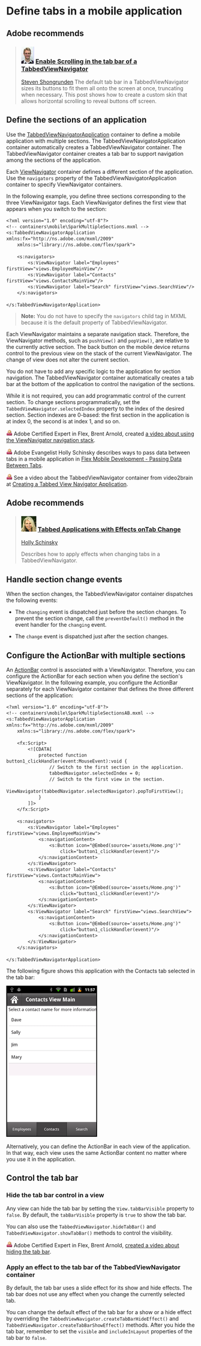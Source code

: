 # Define tabs in a mobile application

## Adobe recommends

> ### ![](../img/StevenShongrunden.png) [Enable Scrolling in the tab bar of a TabbedViewNavigator](https://web.archive.org/web/20150219043719mp_/http://flexponential.com/2011/10/23/enable-scrolling-in-the-tab-bar-of-a-tabbedviewnavigator/)
>
> [Steven Shongrunden](https://web.archive.org/web/20150219043719mp_/http://flexponential.com/)
> The default tab bar in a TabbedViewNavigator sizes its buttons to fit them all
> onto the screen at once, truncating when necessary. This post shows how to
> create a custom skin that allows horizontal scrolling to reveal buttons off
> screen.

## Define the sections of an application

Use the
[TabbedViewNavigatorApplication](https://help.adobe.com/en_US/FlashPlatform/reference/actionscript/3/spark/components/TabbedViewNavigatorApplication.html)
container to define a mobile application with multiple sections. The
TabbedViewNavigatorApplication container automatically creates a
TabbedViewNavigator container. The TabbedViewNavigator container creates a tab
bar to support navigation among the sections of the application.

Each
[ViewNavigator](https://help.adobe.com/en_US/FlashPlatform/reference/actionscript/3/spark/components/ViewNavigator.html)
container defines a different section of the application. Use the `navigators`
property of the TabbedViewNavigatorApplication container to specify
ViewNavigator containers.

In the following example, you define three sections corresponding to the three
ViewNavigator tags. Each ViewNavigator defines the first view that appears when
you switch to the section:

    <?xml version="1.0" encoding="utf-8"?>
    <!-- containers\mobile\SparkMultipleSections.mxml -->
    <s:TabbedViewNavigatorApplication xmlns:fx="http://ns.adobe.com/mxml/2009"
        xmlns:s="library://ns.adobe.com/flex/spark">

        <s:navigators>
            <s:ViewNavigator label="Employees" firstView="views.EmployeeMainView"/>
            <s:ViewNavigator label="Contacts" firstView="views.ContactsMainView"/>
            <s:ViewNavigator label="Search" firstView="views.SearchView"/>
        </s:navigators>

    </s:TabbedViewNavigatorApplication>

> **Note:** You do not have to specify the `navigators` child tag in MXML
> because it is the default property of TabbedViewNavigator.

Each ViewNavigator maintains a separate navigation stack. Therefore, the
ViewNavigator methods, such as `pushView()` and `popView()`, are relative to the
currently active section. The back button on the mobile device returns control
to the previous view on the stack of the current ViewNavigator. The change of
view does not alter the current section.

You do not have to add any specific logic to the application for section
navigation. The TabbedViewNavigator container automatically creates a tab bar at
the bottom of the application to control the navigation of the sections.

While it is not required, you can add programmatic control of the current
section. To change sections programmatically, set the
`TabbedViewNavigator.selectedIndex` property to the index of the desired
section. Section indexes are 0-based: the first section in the application is at
index 0, the second is at index 1, and so on.

![](../img/byline.png) Adobe Certified Expert in Flex, Brent Arnold, created
[a video about using the ViewNavigator navigation stack](https://www.youtube.com/watch?v=TpJIrkgvqzI).

![](../img/byline.png) Adobe Evangelist Holly Schinsky describes ways to pass
data between tabs in a mobile application in
[Flex Mobile Development - Passing Data Between Tabs](https://web.archive.org/web/20150219043719mp_/http://devgirl.org/2011/08/09/flex-mobile-development-passing-data-between-tabs-part-1-includes-source/).

![](../img/byline.png) See a video about the TabbedViewNavigator container from
video2brain at
[Creating a Tabbed View Navigator Application](https://web.archive.org/web/20150219043719mp_/http://www.video2brain.com/en/videos-5839.htm).

## Adobe recommends

> ### ![](../img/HSchinsky.png) [Tabbed Applications with Effects onTab Change](https://web.archive.org/web/20150219043719mp_/http://devgirl.org/2011/08/22/flex-mobile-development-tabbed-applications-with-effects-on-tab-change/)
>
> [Holly Schinsky](https://web.archive.org/web/20160421170838/http://devgirl.org/)
>
> Describes how to apply effects when changing tabs in a TabbedViewNavigator.

## Handle section change events

When the section changes, the TabbedViewNavigator container dispatches the
following events:

- The `changing` event is dispatched just before the section changes. To prevent
  the section change, call the `preventDefault()` method in the event handler
  for the `changing` event.

- The `change` event is dispatched just after the section changes.

## Configure the ActionBar with multiple sections

An
[ActionBar](https://help.adobe.com/en_US/FlashPlatform/reference/actionscript/3/spark/components/ActionBar.html)
control is associated with a ViewNavigator. Therefore, you can configure the
ActionBar for each section when you define the section's ViewNavigator. In the
following example, you configure the ActionBar separately for each ViewNavigator
container that defines the three different sections of the application:

    <?xml version="1.0" encoding="utf-8"?>
    <!-- containers\mobile\SparkMultipleSectionsAB.mxml -->
    <s:TabbedViewNavigatorApplication xmlns:fx="http://ns.adobe.com/mxml/2009"
        xmlns:s="library://ns.adobe.com/flex/spark">

        <fx:Script>
            <![CDATA[
                protected function button1_clickHandler(event:MouseEvent):void {
                    // Switch to the first section in the application.
                    tabbedNavigator.selectedIndex = 0;
                    // Switch to the first view in the section.
                    ViewNavigator(tabbedNavigator.selectedNavigator).popToFirstView();
                }
            ]]>
        </fx:Script>

        <s:navigators>
            <s:ViewNavigator label="Employees" firstView="views.EmployeeMainView">
                <s:navigationContent>
                    <s:Button icon="@Embed(source='assets/Home.png')"
                        click="button1_clickHandler(event)"/>
                </s:navigationContent>
            </s:ViewNavigator>
            <s:ViewNavigator label="Contacts" firstView="views.ContactsMainView">
                <s:navigationContent>
                    <s:Button icon="@Embed(source='assets/Home.png')"
                        click="button1_clickHandler(event)"/>
                </s:navigationContent>
            </s:ViewNavigator>
            <s:ViewNavigator label="Search" firstView="views.SearchView">
                <s:navigationContent>
                    <s:Button icon="@Embed(source='assets/Home.png')"
                        click="button1_clickHandler(event)"/>
                </s:navigationContent>
            </s:ViewNavigator>
        </s:navigators>

    </s:TabbedViewNavigatorApplication>

The following figure shows this application with the Contacts tab selected in
the tab bar:

![](../img/tvn_sections_with_ab_tvn.png)

Alternatively, you can define the ActionBar in each view of the application. In
that way, each view uses the same ActionBar content no matter where you use it
in the application.

## Control the tab bar

### Hide the tab bar control in a view

Any view can hide the tab bar by setting the `View.tabBarVisible` property to
`false`. By default, the `tabBarVisible` property is `true` to show the tab bar.

You can also use the `TabbedViewNavigator.hideTabBar()` and
`TabbedViewNavigator.showTabBar()` methods to control the visibility.

![](../img/byline.png) Adobe Certified Expert in Flex, Brent Arnold,
[created a video about hiding the tab bar](https://www.youtube.com/watch?v=WWEOlmRfznM).

### Apply an effect to the tab bar of the TabbedViewNavigator container

By default, the tab bar uses a slide effect for its show and hide effects. The
tab bar does not use any effect when you change the currently selected tab.

You can change the default effect of the tab bar for a show or a hide effect by
overriding the `TabbedViewNavigator.createTabBarHideEffect()` and
`TabbedViewNavigator.createTabBarShowEffect()` methods. After you hide the tab
bar, remember to set the `visible` and `includeInLayout` properties of the tab
bar to `false`.

